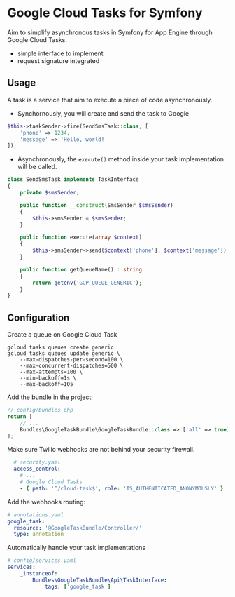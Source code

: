 # Google Cloud Tasks for Symfony

Aim to simplify asynchronous tasks in Symfony for App Engine through Google Cloud Tasks.
- simple interface to implement
- request signature integrated

## Usage

A task is a service that aim to execute a piece of code asynchronously.

- Synchornously, you will create and send the task to Google

```php
$this->taskSender->fire(SendSmsTask::class, [
    'phone' => 1234, 
    'message' => 'Hello, world!'
]);
```

- Asynchronously, the `execute()` method inside your task implementation will be called.

```php
class SendSmsTask implements TaskInterface
{
    private $smsSender;

    public function __construct(SmsSender $smsSender)
    {
        $this->smsSender = $smsSender;
    }

    public function execute(array $context)
    {
        $this->smsSender->send($context['phone'], $context['message']);
    }

    public function getQueueName() : string
    {
        return getenv('GCP_QUEUE_GENERIC');
    }
}
```

## Configuration

Create a queue on Google Cloud Task

```
gcloud tasks queues create generic
gcloud tasks queues update generic \
    --max-dispatches-per-second=100 \
    --max-concurrent-dispatches=500 \
    --max-attempts=100 \
    --min-backoff=1s \
    --max-backoff=10s
```

Add the bundle in the project:

```php
// config/bundles.php
return [
    // ...
    Bundles\GoogleTaskBundle\GoogleTaskBundle::class => ['all' => true],
];
```

Make sure Twilio webhooks are not behind your security firewall. 

```yaml
  # security.yaml
  access_control:
    # ...
    # Google Cloud Tasks
    - { path: '^/cloud-task$', role: 'IS_AUTHENTICATED_ANONYMOUSLY' }
```

Add the webhooks routing:

```yaml
# annotations.yaml
google_task:
  resource: '@GoogleTaskBundle/Controller/'
  type: annotation
```

Automatically handle your task implementations

```yaml
# config/services.yaml
services:
    _instanceof:
        Bundles\GoogleTaskBundle\Api\TaskInterface:
            tags: ['google_task']
```
